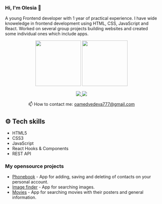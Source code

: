 ### Hi, I'm Olesia 👋

A young Frontend developer with 1 year of practical experience. I have wide knoweledge in frontend development using HTML, CSS, JavaScript and React. Worked on several group projects building websites and created some individual ones which include apps.

<p align='center'>
   <a href="https://github-readme-stats.vercel.app/api?username=martadelka&show_icons=true&count_private=true"><img
           height=150
           src="https://github-readme-stats.vercel.app/api?username=martadelka&show_icons=true&count_private=true"/></a>
   <a href="https://github.com/martadelka/github-readme-stats"><img height=150
                                                                  src="https://github-readme-stats.vercel.app/api/top-langs/?username=martadelka&layout=compact"/></a>
</p>

<p align='center'>
   <a href="/">
       <img src="https://img.shields.io/badge/linkedin-%230077B5.svg?&style=for-the-badge&logo=linkedin&logoColor=white"/>
   </a>
   <a href="https://t.me/martadelkaa">
       <img src="https://img.shields.io/badge/Telegram-2CA5E0?style=for-the-badge&logo=telegram&logoColor=white"/>
   </a>
</p>
  <p align='center'>
   📫 How to contact me: <a href='mailto:oamedvedeva777@gmail.com'>oamedvedeva777@gmail.com</a>
</p>

## ⚙️ Tech skills
*   HTML5
*   CSS3
*   JavaScript
*   React Hooks & Components
*   REST API

### My opensource projects

*   [Phonebook](https://github.com/martadelka/goit-react-hw-08-phonebook) - App for adding, saving and deleting of contacts on your personal account.
*   [Image finder](https://github.com/martadelka/goit-react-hw-04-images) - App for searching images.
*   [Movies](https://github.com/martadelka/goit-react-hw-05-movies) - App for searching movies with their posters and general information.

<!--
**martadelka/martadelka** is a ✨ _special_ ✨ repository because its `README.md` (this file) appears on your GitHub profile.

Here are some ideas to get you started:

- 🔭 I’m currently working on ...
- 🌱 I’m currently learning ...
- 👯 I’m looking to collaborate on ...
- 🤔 I’m looking for help with ...
- 💬 Ask me about ...
- 📫 How to reach me: ...
- 😄 Pronouns: ...
- ⚡ Fun fact: ...
-->
